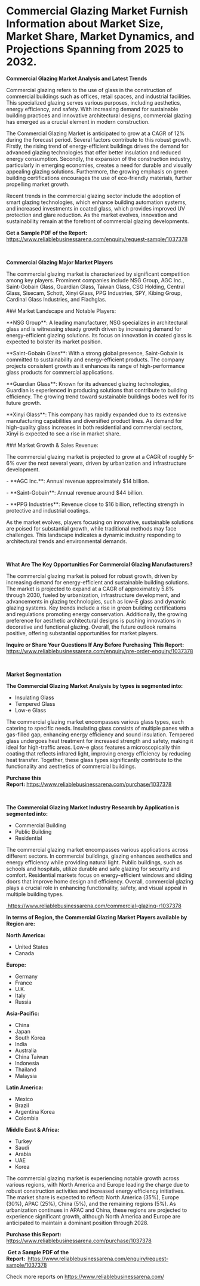 <p><h1>Commercial Glazing Market Furnish Information about Market Size, Market Share, Market Dynamics, and Projections Spanning from 2025 to 2032.</h1></p><p><strong>Commercial Glazing Market Analysis and Latest Trends</strong></p>
<p><p>Commercial glazing refers to the use of glass in the construction of commercial buildings such as offices, retail spaces, and industrial facilities. This specialized glazing serves various purposes, including aesthetics, energy efficiency, and safety. With increasing demand for sustainable building practices and innovative architectural designs, commercial glazing has emerged as a crucial element in modern construction.</p><p>The Commercial Glazing Market is anticipated to grow at a CAGR of 12% during the forecast period. Several factors contribute to this robust growth. Firstly, the rising trend of energy-efficient buildings drives the demand for advanced glazing technologies that offer better insulation and reduced energy consumption. Secondly, the expansion of the construction industry, particularly in emerging economies, creates a need for durable and visually appealing glazing solutions. Furthermore, the growing emphasis on green building certifications encourages the use of eco-friendly materials, further propelling market growth.</p><p>Recent trends in the commercial glazing sector include the adoption of smart glazing technologies, which enhance building automation systems, and increased investments in coated glass, which provides improved UV protection and glare reduction. As the market evolves, innovation and sustainability remain at the forefront of commercial glazing developments.</p></p>
<p><strong>Get a Sample PDF of the Report:&nbsp;</strong> <a href="https://www.reliablebusinessarena.com/enquiry/request-sample/1037378?utm_campaign=2239&utm_medium=2&utm_source=Github&utm_content=ia&utm_term=30012025&utm_id=commercial-glazing">https://www.reliablebusinessarena.com/enquiry/request-sample/1037378</a></p>
<p>&nbsp;</p>
<p><strong>Commercial Glazing Major Market Players</strong></p>
<p><p>The commercial glazing market is characterized by significant competition among key players. Prominent companies include NSG Group, AGC Inc., Saint-Gobain Glass, Guardian Glass, Taiwan Glass, CSG Holding, Central Glass, Sisecam, Schott, Xinyi Glass, PPG Industries, SPY, Kibing Group, Cardinal Glass Industries, and Flachglas.</p><p>### Market Landscape and Notable Players:</p><p>**NSG Group**: A leading manufacturer, NSG specializes in architectural glass and is witnessing steady growth driven by increasing demand for energy-efficient glazing solutions. Its focus on innovation in coated glass is expected to bolster its market position.</p><p>**Saint-Gobain Glass**: With a strong global presence, Saint-Gobain is committed to sustainability and energy-efficient products. The company projects consistent growth as it enhances its range of high-performance glass products for commercial applications.</p><p>**Guardian Glass**: Known for its advanced glazing technologies, Guardian is experienced in producing solutions that contribute to building efficiency. The growing trend toward sustainable buildings bodes well for its future growth.</p><p>**Xinyi Glass**: This company has rapidly expanded due to its extensive manufacturing capabilities and diversified product lines. As demand for high-quality glass increases in both residential and commercial sectors, Xinyi is expected to see a rise in market share.</p><p>### Market Growth & Sales Revenue:</p><p>The commercial glazing market is projected to grow at a CAGR of roughly 5-6% over the next several years, driven by urbanization and infrastructure development. </p><p>- **AGC Inc.**: Annual revenue approximately $14 billion.</p><p>- **Saint-Gobain**: Annual revenue around $44 billion.</p><p>- **PPG Industries**: Revenue close to $16 billion, reflecting strength in protective and industrial coatings.</p><p>As the market evolves, players focusing on innovative, sustainable solutions are poised for substantial growth, while traditional methods may face challenges. This landscape indicates a dynamic industry responding to architectural trends and environmental demands.</p></p>
<p>&nbsp;</p>
<p><strong>What Are The Key Opportunities For Commercial Glazing Manufacturers?</strong></p>
<p><p>The commercial glazing market is poised for robust growth, driven by increasing demand for energy-efficient and sustainable building solutions. The market is projected to expand at a CAGR of approximately 5.8% through 2030, fueled by urbanization, infrastructure development, and advancements in glazing technologies, such as low-E glass and dynamic glazing systems. Key trends include a rise in green building certifications and regulations promoting energy conservation. Additionally, the growing preference for aesthetic architectural designs is pushing innovations in decorative and functional glazing. Overall, the future outlook remains positive, offering substantial opportunities for market players.</p></p>
<p><strong>Inquire or Share Your Questions If Any Before Purchasing This Report:</strong> <a href="https://www.reliablebusinessarena.com/enquiry/pre-order-enquiry/1037378?utm_campaign=2239&utm_medium=2&utm_source=Github&utm_content=ia&utm_term=30012025&utm_id=commercial-glazing">https://www.reliablebusinessarena.com/enquiry/pre-order-enquiry/1037378</a></p>
<p>&nbsp;</p>
<p><strong>Market Segmentation</strong></p>
<p><strong>The Commercial Glazing Market Analysis by types is segmented into:</strong></p>
<p><ul><li>Insulating Glass</li><li>Tempered Glass</li><li>Low-e Glass</li></ul></p>
<p><p>The commercial glazing market encompasses various glass types, each catering to specific needs. Insulating glass consists of multiple panes with a gas-filled gap, enhancing energy efficiency and sound insulation. Tempered glass undergoes heat treatment for increased strength and safety, making it ideal for high-traffic areas. Low-e glass features a microscopically thin coating that reflects infrared light, improving energy efficiency by reducing heat transfer. Together, these glass types significantly contribute to the functionality and aesthetics of commercial buildings.</p></p>
<p><strong>Purchase this Report:&nbsp;</strong><a href="https://www.reliablebusinessarena.com/purchase/1037378?utm_campaign=2239&utm_medium=2&utm_source=Github&utm_content=ia&utm_term=30012025&utm_id=commercial-glazing">https://www.reliablebusinessarena.com/purchase/1037378</a></p>
<p>&nbsp;</p>
<p><strong>The Commercial Glazing Market Industry Research by Application is segmented into:</strong></p>
<p><ul><li>Commercial Building</li><li>Public Building</li><li>Residential</li></ul></p>
<p><p>The commercial glazing market encompasses various applications across different sectors. In commercial buildings, glazing enhances aesthetics and energy efficiency while providing natural light. Public buildings, such as schools and hospitals, utilize durable and safe glazing for security and comfort. Residential markets focus on energy-efficient windows and sliding doors that improve home design and efficiency. Overall, commercial glazing plays a crucial role in enhancing functionality, safety, and visual appeal in multiple building types.</p></p>
<p><a href="https://www.reliablebusinessarena.com/commercial-glazing-r1037378?utm_campaign=2239&utm_medium=2&utm_source=Github&utm_content=ia&utm_term=30012025&utm_id=commercial-glazing">&nbsp;https://www.reliablebusinessarena.com/commercial-glazing-r1037378</a></p>
<p><strong>In terms of Region, the Commercial Glazing Market Players available by Region are:</strong></p>
<p>
    <p> <strong> North America: </strong>
        <ul>
            <li>United States</li>
            <li>Canada</li>
        </ul>
        </p> 
    <p> <strong> Europe: </strong>
        <ul>
            <li>Germany</li>
            <li>France</li>
            <li>U.K.</li>
            <li>Italy</li>
            <li>Russia</li>
        </ul>
        </p> 
    <p> <strong> Asia-Pacific: </strong>
        <ul>
            <li>China</li>
            <li>Japan</li>
            <li>South Korea</li>
            <li>India</li>
            <li>Australia</li>
            <li>China Taiwan</li>
            <li>Indonesia</li>
            <li>Thailand</li>
            <li>Malaysia</li>
        </ul>
        </p> 
    <p> <strong> Latin America: </strong>
        <ul>
            <li>Mexico</li>
            <li>Brazil</li>
            <li>Argentina Korea</li>
            <li>Colombia</li>
        </ul>
        </p> 
    <p> <strong> Middle East & Africa: </strong>
        <ul>
            <li>Turkey</li>
            <li>Saudi</li>
            <li>Arabia</li>
            <li>UAE</li>
            <li>Korea</li>
        </ul>
    </p>
    </p>
<p><p>The commercial glazing market is experiencing notable growth across various regions, with North America and Europe leading the charge due to robust construction activities and increased energy efficiency initiatives. The market share is expected to reflect: North America (35%), Europe (30%), APAC (25%), China (5%), and the remaining regions (5%). As urbanization continues in APAC and China, these regions are projected to experience significant growth, although North America and Europe are anticipated to maintain a dominant position through 2028.</p></p>
<p><strong>Purchase this Report: </strong><a href="https://www.reliablebusinessarena.com/purchase/1037378?utm_campaign=2239&utm_medium=2&utm_source=Github&utm_content=ia&utm_term=30012025&utm_id=commercial-glazing">https://www.reliablebusinessarena.com/purchase/1037378</a></p>
<p>&nbsp;<strong>Get a Sample PDF of the Report:&nbsp;&nbsp;</strong><a href="https://www.reliablebusinessarena.com/enquiry/request-sample/1037378?utm_campaign=2239&utm_medium=2&utm_source=Github&utm_content=ia&utm_term=30012025&utm_id=commercial-glazing">https://www.reliablebusinessarena.com/enquiry/request-sample/1037378</a></p>
<p><strong></strong></p>
<p>Check more reports on <a href="https://www.reliablebusinessarena.com/?utm_campaign=2239&utm_medium=2&utm_source=Github&utm_content=ia&utm_term=30012025&utm_id=commercial-glazing">https://www.reliablebusinessarena.com/</a></p>